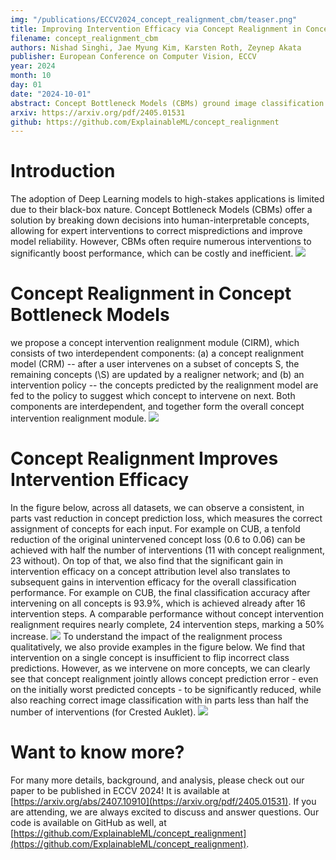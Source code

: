 ```yaml
---
img: "/publications/ECCV2024_concept_realignment_cbm/teaser.png"
title: Improving Intervention Efficacy via Concept Realignment in Concept Bottleneck Models
filename: concept_realignment_cbm
authors: Nishad Singhi, Jae Myung Kim, Karsten Roth, Zeynep Akata
publisher: European Conference on Computer Vision, ECCV
year: 2024
month: 10
day: 01
date: "2024-10-01"
abstract: Concept Bottleneck Models (CBMs) ground image classification on human-understandable concepts to allow for interpretable model decisions. Crucially, the CBM design inherently allows for human interventions, in which expert users are given the ability to modify potentially misaligned concept choices to influence the decision behavior of the model in an interpretable fashion. However, existing approaches often require numerous human interventions per image to achieve strong performances, posing practical challenges in scenarios where obtaining human feedback is expensive. In this paper, we find that this is noticeably driven by an independent treatment of concepts during intervention, wherein a change of one concept does not influence the use of other ones in the model's final decision. To address this issue, we introduce a trainable concept intervention realignment module, which leverages concept relations to realign concept assignments post-intervention. Across standard, real-world benchmarks, we find that concept realignment can significantly improve intervention efficacy; significantly reducing the number of interventions needed to reach a target classification performance or concept prediction accuracy. In addition, it easily integrates into existing concept-based architectures without requiring changes to the models themselves. This reduced cost of human-model collaboration is crucial to enhancing the feasibility of CBMs in resource-constrained environments.
arxiv: https://arxiv.org/pdf/2405.01531
github: https://github.com/ExplainableML/concept_realignment
---
```


# Introduction
The adoption of Deep Learning models to high-stakes applications is limited due to their black-box nature. Concept Bottleneck Models (CBMs) offer a solution by breaking down decisions into human-interpretable concepts, allowing for expert interventions to correct mispredictions and improve model reliability. However, CBMs often require numerous interventions to significantly boost performance, which can be costly and inefficient. 
![](/publications/ECCV2024_concept_realignment_cbm/teaser.png)

# Concept Realignment in Concept Bottleneck Models
we propose a concept intervention realignment module (CIRM), which consists of two interdependent components: (a) a concept realignment model (CRM) -- after a user intervenes on a subset of concepts S, the remaining concepts (\S) are updated by a realigner network; and (b) an intervention policy -- the concepts predicted by the realignment model are fed to the policy to suggest which concept to intervene on next. Both components are interdependent, and together form the overall concept intervention realignment module.
![](/publications/ECCV2024_concept_realignment_cbm/main.png)

# Concept Realignment Improves Intervention Efficacy
In the figure below, across all datasets, we can observe a consistent, in parts vast reduction in concept prediction loss, which measures the correct assignment of concepts for each input. For example on CUB, a tenfold reduction of the original unintervened concept loss (0.6 to 0.06) can be achieved with half the number of interventions (11 with concept realignment, 23 without). On top of that, we also find that the significant gain in intervention efficacy on a concept attribution level also translates to subsequent gains in intervention efficacy for the overall classification performance. For example on CUB, the final classification accuracy after intervening on all concepts is 93.9%, which is achieved already after 16 intervention steps. A comparable performance without concept intervention realignment requires nearly complete, 24 intervention steps, marking a 50% increase.
![](/publications/ECCV2024_concept_realignment_cbm/results.png)
To understand the impact of the realignment process qualitatively, we also provide examples in the figure below. We find that intervention on a single concept is insufficient to flip incorrect class predictions. However, as we intervene on more concepts, we can clearly see that concept realignment jointly allows concept prediction error - even on the initially worst predicted concepts - to be significantly reduced, while also reaching correct image classification with in parts less than half the number of interventions (for Crested Auklet).
![](/publications/ECCV2024_concept_realignment_cbm/qualitative.png)

# Want to know more?
For many more details, background, and analysis, please check out our paper to be published in ECCV 2024! It is available at [https://arxiv.org/abs/2407.10910](https://arxiv.org/pdf/2405.01531). If you are attending, we are always excited to discuss and answer questions. Our code is available on GitHub as well, at [https://github.com/ExplainableML/concept_realignment](https://github.com/ExplainableML/concept_realignment).
